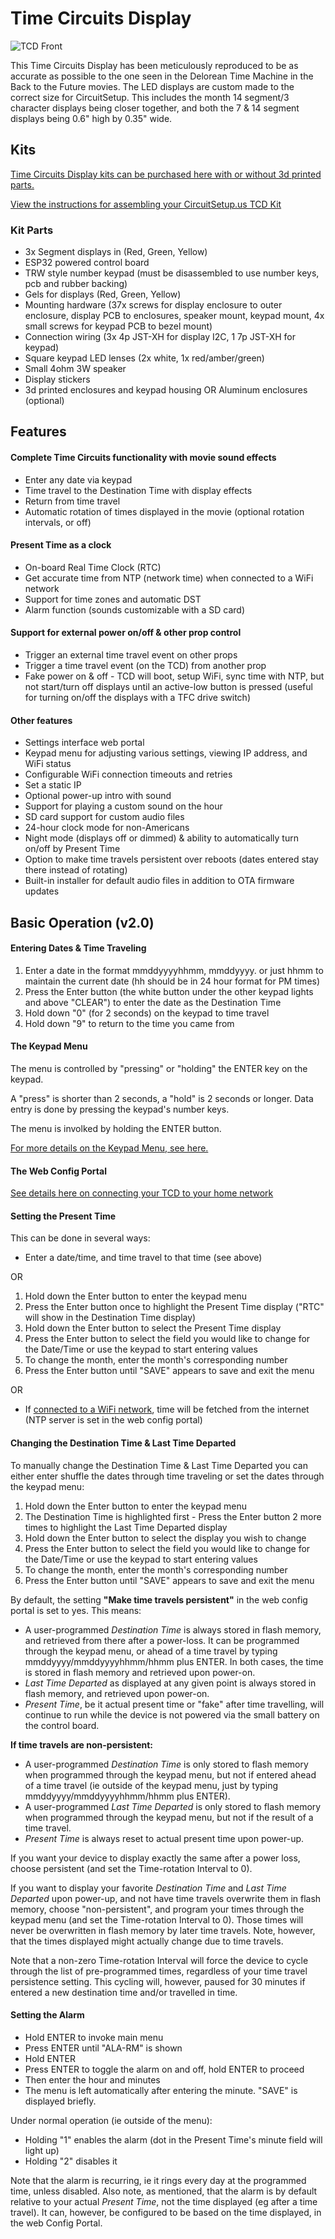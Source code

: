 # Time Circuits Display

![TCD Front](https://raw.githubusercontent.com/CircuitSetup/Time-Circuits-Display/master/Images/tcd_front2.jpg)


This Time Circuits Display has been meticulously reproduced to be as accurate as possible to the one seen in the Delorean Time Machine in the Back to the Future movies. The LED displays are custom made to the correct size for CircuitSetup. This includes the month 14 segment/3 character displays being closer together, and both the 7 & 14 segment displays being 0.6" high by 0.35" wide.

## Kits
[Time Circuits Display kits can be purchased here with or without 3d printed parts.](https://circuitsetup.us/product/complete-time-circuits-display-kit/)

[View the instructions for assembling your CircuitSetup.us TCD Kit](https://github.com/CircuitSetup/Time-Circuits-Display/wiki)

### Kit Parts
- 3x Segment displays in (Red, Green, Yellow)
- ESP32 powered control board
- TRW style number keypad (must be disassembled to use number keys, pcb and rubber backing)
- Gels for displays (Red, Green, Yellow)
- Mounting hardware (37x screws for display enclosure to outer enclosure, display PCB to enclosures, speaker mount, keypad mount, 4x small screws for keypad PCB to bezel mount)
- Connection wiring (3x 4p JST-XH for display I2C, 1 7p JST-XH for keypad)
- Square keypad LED lenses (2x white, 1x red/amber/green)
- Small 4ohm 3W speaker
- Display stickers
- 3d printed enclosures and keypad housing OR Aluminum enclosures (optional)

## Features
#### Complete Time Circuits functionality with movie sound effects
- Enter any date via keypad
- Time travel to the Destination Time with display effects
- Return from time travel
- Automatic rotation of times displayed in the movie (optional rotation intervals, or off)
#### Present Time as a clock
- On-board Real Time Clock (RTC)
- Get accurate time from NTP (network time) when connected to a WiFi network
- Support for time zones and automatic DST
- Alarm function (sounds customizable with a SD card)
#### Support for external power on/off & other prop control
- Trigger an external time travel event on other props
- Trigger a time travel event (on the TCD) from another prop
- Fake power on & off - TCD will boot, setup WiFi, sync time with NTP, but not start/turn off displays until an active-low button is pressed (useful for turning on/off the displays with a TFC drive switch)
#### Other features
- Settings interface web portal
- Keypad menu for adjusting various settings, viewing IP address, and WiFi status
- Configurable WiFi connection timeouts and retries
- Set a static IP
- Optional power-up intro with sound
- Support for playing a custom sound on the hour
- SD card support for custom audio files
- 24-hour clock mode for non-Americans
- Night mode (displays off or dimmed) & ability to automatically turn on/off by Present Time
- Option to make time travels persistent over reboots (dates entered stay there instead of rotating)
- Built-in installer for default audio files in addition to OTA firmware updates

## Basic Operation (v2.0)
#### Entering Dates & Time Traveling
1. Enter a date in the format mmddyyyyhhmm, mmddyyyy. or just hhmm to maintain the current date (hh should be in 24 hour format for PM times)
1. Press the Enter button (the white button under the other keypad lights and above "CLEAR") to enter the date as the Destination Time
1. Hold down "0" (for 2 seconds) on the keypad to time travel
1. Hold down "9" to return to the time you came from

#### The Keypad Menu
The menu is controlled by "pressing" or "holding" the ENTER key on the keypad.

A "press" is shorter than 2 seconds, a "hold" is 2 seconds or longer.
Data entry is done by pressing the keypad's number keys.

The menu is involked by holding the ENTER button.

[For more details on the Keypad Menu, see here.](https://github.com/CircuitSetup/Time-Circuits-Display/wiki/8.-WiFi-Connection-&-TCD-Settings#the-keypad-menu)

#### The Web Config Portal
[See details here on connecting your TCD to your home network](https://github.com/CircuitSetup/Time-Circuits-Display/wiki/8.-WiFi-Connection-&-TCD-Settings)

#### Setting the Present Time
This can be done in several ways:
- Enter a date/time, and time travel to that time (see above)

OR
1. Hold down the Enter button to enter the keypad menu
1. Press the Enter button once to highlight the Present Time display ("RTC" will show in the Destination Time display)
1. Hold down the Enter button to select the Present Time display
1. Press the Enter button to select the field you would like to change for the Date/Time or use the keypad to start entering values
1. To change the month, enter the month's corresponding number
1. Press the Enter button until "SAVE" appears to save and exit the menu

OR
- If [connected to a WiFi network](https://github.com/CircuitSetup/Time-Circuits-Display/wiki/8.-WiFi-Connection-&-TCD-Settings#connecting-to-your-wifi-network), time will be fetched from the internet (NTP server is set in the web config portal)

#### Changing the Destination Time & Last Time Departed
To manually change the Destination Time & Last Time Departed you can either enter shuffle the dates through time traveling or set the dates through the keypad menu:
1. Hold down the Enter button to enter the keypad menu
1. The Destination Time is highlighted first - Press the Enter button 2 more times to highlight the Last Time Departed display 
1. Hold down the Enter button to select the display you wish to change
1. Press the Enter button to select the field you would like to change for the Date/Time or use the keypad to start entering values
1. To change the month, enter the month's corresponding number
1. Press the Enter button until "SAVE" appears to save and exit the menu

By default, the setting **"Make time travels persistent"** in the web config portal is set to yes. This means:
- A user-programmed *Destination Time* is always stored in flash memory, and retrieved from there after a power-loss. It can be programmed through the keypad menu, or ahead of a time travel by typing mmddyyyy/mmddyyyyhhmm/hhmm plus ENTER. In both cases, the time is stored in flash memory and retrieved upon power-on.
- *Last Time Departed* as displayed at any given point is always stored in flash memory, and retrieved upon power-on.
- *Present Time*, be it actual present time or "fake" after time travelling, will continue to run while the device is not powered via the small battery on the control board.

**If time travels are non-persistent:**
- A user-programmed *Destination Time* is only stored to flash memory when programmed through the keypad menu, but not if entered ahead of a time travel (ie outside of the keypad menu, just by typing mmddyyyy/mmddyyyyhhmm/hhmm plus ENTER).
- A user-programmed *Last Time Departed* is only stored to flash memory when programmed through the keypad menu, but not if the result of a time travel.
- *Present Time* is always reset to actual present time upon power-up.

If you want your device to display exactly the same after a power loss, choose persistent (and set the Time-rotation Interval to 0). 

If you want to display your favorite *Destination Time* and *Last Time Departed* upon power-up, and not have time travels overwrite them in flash memory, choose "non-persistent", and program your times through the keypad menu (and set the Time-rotation Interval to 0). Those times will never be overwritten in flash memory by later time travels. Note, however, that the times displayed might actually change due to time travels.

Note that a non-zero Time-rotation Interval will force the device to cycle through the list of pre-programmed times, regardless of your time travel persistence setting. This cycling will, however, paused for 30 minutes if entered a new destination time and/or travelled in time.

#### Setting the Alarm
- Hold ENTER to invoke main menu
- Press ENTER until "ALA-RM" is shown
- Hold ENTER
- Press ENTER to toggle the alarm on and off, hold ENTER to proceed
- Then enter the hour and minutes
- The menu is left automatically after entering the minute. "SAVE" is displayed briefly.

Under normal operation (ie outside of the menu):
- Holding "1" enables the alarm (dot in the Present Time's minute field will light up)
- Holding "2" disables it

Note that the alarm is recurring, ie it rings every day at the programmed time, unless disabled. Also note, as mentioned, that the alarm is by default relative to your actual *Present Time*, not the time displayed (eg after a time travel). It can, however, be configured to be based on the time displayed, in the web Config Portal.
